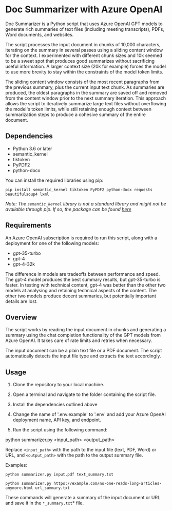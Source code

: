 # Doc Summarizer with Azure OpenAI

Doc Summarizer is a Python script that uses Azure OpenAI GPT models to generate rich summaries of text files (including meeting transcripts), PDFs, Word documents, and websites.

The script processes the input document in chunks of 10,000 characters, iterating on the summary in several passes using a sliding content window for the context. I experimented with different chunk sizes and 10k seemed to be a sweet spot that produces good summarizes without sacrificing useful information. A larger context size (20k for example) forces the model to use more brevity to stay within the constraints of the model token limits. 

The sliding content window consists of the most recent paragraphs from the previous summary, plus the current input text chunk. As summaries are produced, the oldest paragraphs in the summary are saved off and removed from the content window prior to the next summary iteration. This approach allows the script to iteratively summarize large text files without overflowing the model's token limits, while still retaining enough context between summarization steps to produce a cohesive summary of the entire document.

## Dependencies

- Python 3.6 or later
- semantic_kernel
- tiktoken
- PyPDF2
- python-docx

You can install the required libraries using pip:

`pip install semantic_kernel tiktoken PyPDF2 python-docx requests beautifulsoup4 lxml`

_Note: The `semantic_kernel` library is not a standard library and might not be available through pip. If so, the package can be found [here](https://aka.ms/sk/pypi)_

## Requirements

An Azure OpenAI subscription is required to run this script, along with a deployment for one of the following models:
- gpt-35-turbo
- gpt-4
- gpt-4-32k

The difference in models are tradeoffs between performance and speed. The gpt-4 model produces the best summary results, but gpt-35-turbo is faster. In testing with technical content, gpt-4 was better than the other two models at analysing and retaining technical aspects of the content. The other two models produce decent summaries, but potentially important details are lost.

## Overview

The script works by reading the input document in chunks and generating a summary using the chat completion functionality of the GPT models from Azure OpenAI. It takes care of rate limits and retries when necessary.

The input document can be a plain text file or a PDF document. The script automatically detects the input file type and extracts the text accordingly.

## Usage

1. Clone the repository to your local machine.

2. Open a terminal and navigate to the folder containing the script file.

3. Install the dependencies outlined above

4. Change the name of '.env.example' to '.env' and add your Azure OpenAI deployment name, API key, and endpoint.
 
5. Run the script using the following command:

python summarizer.py <input_path> <output_path>

Replace `<input_path>` with the path to the input file (text, PDF, Word) or URL, and `<output_path>` with the path to the output summary file.

Examples:

`python summarizer.py input.pdf text_summary.txt`

`python summarizer.py https://example.com/no-one-reads-long-articles-anymore.html url_summary.txt`

These commands will generate a summary of the input document or URL and save it in the `*_summary.txt`* file.
